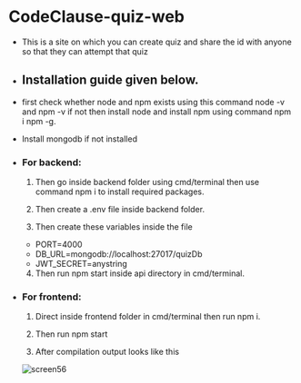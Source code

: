 # CodeClause-quiz-web

- This is a site on which you can create quiz and share the id with anyone so that they can attempt that quiz

- ## Installation guide given below.

- first check whether node and npm exists using this command node -v and npm -v if not then install node and install npm using command npm i npm -g.
- Install mongodb if not installed

- ### For backend: 

  1. Then go inside backend folder using cmd/terminal then use command npm i to install required packages.

  2. Then create a .env file inside backend folder.

  3. Then create these variables inside the file
    - PORT=4000
    - DB_URL=mongodb://localhost:27017/quizDb
    - JWT_SECRET=anystring

  4. Then run npm start inside api directory in cmd/terminal. 
  
 
- ### For frontend: 

  1. Direct inside frontend folder in cmd/terminal then run npm i.

  2. Then run npm start 
  
  3. After compilation output looks like this
  
  ![screen56](https://user-images.githubusercontent.com/60874409/198887810-a8125c17-4f78-4886-bae8-e30df793964e.jpg)
  
  
